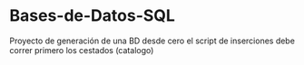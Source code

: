 # Bases-de-Datos-SQL
Proyecto de generación de una BD desde cero
el script de inserciones debe correr primero los cestados (catalogo)
